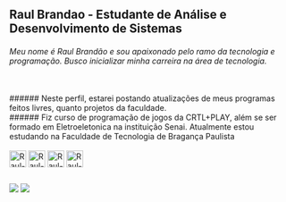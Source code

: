 ## Raul Brandao - Estudante de Análise e Desenvolvimento de Sistemas

###### Meu nome é Raul Brandão e sou apaixonado pelo ramo da tecnologia e programação. Busco inicializar minha carreira na área de tecnologia.
<br>
###### Neste perfil, estarei postando atualizações de meus programas feitos livres, quanto projetos da faculdade.
<br>
###### Fiz curso de programação de jogos da CRTL+PLAY, além se ser formado em Eletroeletonica na instituição Senai. Atualmente estou estudando na Faculdade de Tecnologia de Bragança Paulista

<div style="display: inline_block"><br>
  <img align="center" alt="Raul-javascript" height="30" src="https://img.shields.io/badge/javascript-%2320232a.svg?style=for-the-badge&logo=javascrip&logoColor=%2361DAFB">
  <img align="center" alt="Raul-html" height="30" src="https://img.shields.io/badge/html-black?style=for-the-badge&logo=html&logoColor=white">
  <img align="center" alt="Raul-css" height="30" src="https://img.shields.io/badge/css-6DA55F?style=for-the-badge&logo=css&logoColor=white">
  <img align="center" alt="Raul-java" height="30" src="https://img.shields.io/badge/java-%23E0234E.svg?style=for-the-badge&logo=java&logoColor=white">
</div>

 ##
 
<div> 
  <a href="https://www.instagram.com/raulju01/" target="_blank"><img src="https://img.shields.io/badge/-Instagram-%23E4405F?style=for-the-badge&logo=instagram&logoColor=white" target="_blank"></a>
  <a href="https://www.linkedin.com/in/raul-julio-6ab9b4288/"><img src="https://img.shields.io/badge/-LinkedIn-%230077B5?style=for-the-badge&logo=linkedin&logoColor=white" target="_blank"></a> 
</div>
